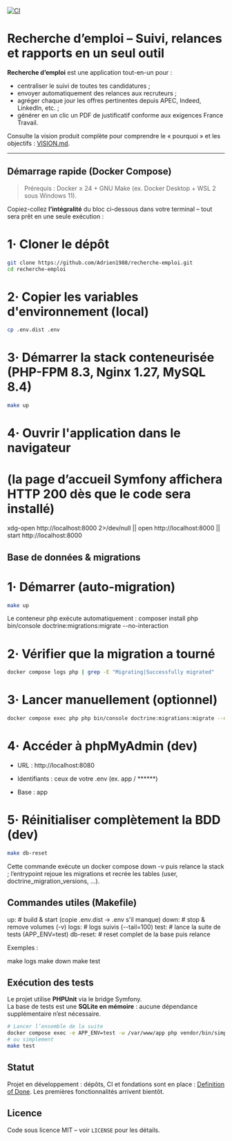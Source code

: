 [![CI](https://github.com/Adrien1988/recherche-emploi/actions/workflows/ci.yml/badge.svg)](https://github.com/Adrien1988/recherche-emploi/actions/workflows/ci.yml)


# Recherche d’emploi – Suivi, relances et rapports en un seul outil

**Recherche d’emploi** est une application tout-en-un pour :

- centraliser le suivi de toutes tes candidatures ;
- envoyer automatiquement des relances aux recruteurs ;
- agréger chaque jour les offres pertinentes depuis APEC, Indeed, LinkedIn, etc. ;
- générer en un clic un PDF de justificatif conforme aux exigences France Travail.

Consulte la vision produit complète pour comprendre le « pourquoi » et les objectifs : [VISION.md](./VISION.md).

---

## Démarrage rapide (Docker Compose)

> Prérequis : Docker ≥ 24 + GNU Make (ex. Docker Desktop + WSL 2 sous Windows 11).

Copiez-collez **l’intégralité** du bloc ci-dessous dans votre terminal – tout sera prêt en une seule exécution :

# 1· Cloner le dépôt
```bash
git clone https://github.com/Adrien1988/recherche-emploi.git
cd recherche-emploi
```
# 2· Copier les variables d'environnement (local)
```bash
cp .env.dist .env
```
# 3· Démarrer la stack conteneurisée (PHP-FPM 8.3, Nginx 1.27, MySQL 8.4)
```bash
make up
```

# 4· Ouvrir l'application dans le navigateur
#    (la page d’accueil Symfony affichera HTTP 200 dès que le code sera installé)
xdg-open http://localhost:8000 2>/dev/null || open http://localhost:8000 || start http://localhost:8000

## Base de données & migrations

# 1· Démarrer (auto-migration)
```bash
make up
```
Le conteneur php exécute automatiquement : 
composer install
php bin/console doctrine:migrations:migrate --no-interaction

# 2· Vérifier que la migration a tourné
```bash
docker compose logs php | grep -E "Migrating|Successfully migrated"
```

# 3· Lancer manuellement (optionnel)
```bash
docker compose exec php php bin/console doctrine:migrations:migrate --no-interaction
```

# 4· Accéder à phpMyAdmin (dev)
- URL : http://localhost:8080

- Identifiants : ceux de votre .env (ex. app / ******)

- Base : app

# 5· Réinitialiser complètement la BDD (dev)
```bash
make db-reset
```
Cette commande exécute un docker compose down -v puis relance la stack ; l’entrypoint rejoue les migrations et recrée les tables (user, doctrine_migration_versions, …).

## Commandes utiles (Makefile)
up:         # build & start (copie .env.dist -> .env s'il manque)
down:       # stop & remove volumes (-v)
logs:       # logs suivis (--tail=100)
test:       # lance la suite de tests (APP_ENV=test)
db-reset:   # reset complet de la base puis relance

Exemples : 

make logs
make down
make test


## Exécution des tests

Le projet utilise **PHPUnit** via le bridge Symfony.  
La base de tests est une **SQLite en mémoire** : aucune dépendance
supplémentaire n’est nécessaire.

```bash
# Lancer l’ensemble de la suite
docker compose exec -e APP_ENV=test -w /var/www/app php vendor/bin/simple-phpunit -v
# ou simplement
make test
```

## Statut

Projet en développement : dépôts, CI et fondations sont en place : [Definition of Done](./docs/DoD.md). Les premières fonctionnalités arrivent bientôt.

## Licence

Code sous licence MIT – voir `LICENSE` pour les détails.
